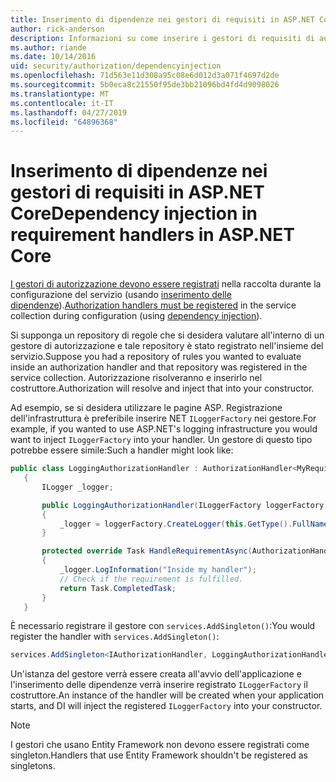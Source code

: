 ```yaml
---
title: Inserimento di dipendenze nei gestori di requisiti in ASP.NET Core
author: rick-anderson
description: Informazioni su come inserire i gestori di requisiti di autorizzazione in un'app ASP.NET Core con inserimento delle dipendenze.
ms.author: riande
ms.date: 10/14/2016
uid: security/authorization/dependencyinjection
ms.openlocfilehash: 71d563e11d308a95c08e6d012d3a071f4697d2de
ms.sourcegitcommit: 5b0eca8c21550f95de3bb21096bd4fd4d9098026
ms.translationtype: MT
ms.contentlocale: it-IT
ms.lasthandoff: 04/27/2019
ms.locfileid: "64896368"
---
```

# <a name="dependency-injection-in-requirement-handlers-in-aspnet-core"></a><span data-ttu-id="ddacb-103">Inserimento di dipendenze nei gestori di requisiti in ASP.NET Core</span><span class="sxs-lookup"><span data-stu-id="ddacb-103">Dependency injection in requirement handlers in ASP.NET Core</span></span>

<a name="security-authorization-di"></a>

<span data-ttu-id="ddacb-104">[I gestori di autorizzazione devono essere registrati](xref:security/authorization/policies#handler-registration) nella raccolta durante la configurazione del servizio (usando [inserimento delle dipendenze](xref:fundamentals/dependency-injection)).</span><span class="sxs-lookup"><span data-stu-id="ddacb-104">[Authorization handlers must be registered](xref:security/authorization/policies#handler-registration) in the service collection during configuration (using [dependency injection](xref:fundamentals/dependency-injection)).</span></span>

<span data-ttu-id="ddacb-105">Si supponga un repository di regole che si desidera valutare all'interno di un gestore di autorizzazione e tale repository è stato registrato nell'insieme del servizio.</span><span class="sxs-lookup"><span data-stu-id="ddacb-105">Suppose you had a repository of rules you wanted to evaluate inside an authorization handler and that repository was registered in the service collection.</span></span> <span data-ttu-id="ddacb-106">Autorizzazione risolveranno e inserirlo nel costruttore.</span><span class="sxs-lookup"><span data-stu-id="ddacb-106">Authorization will resolve and inject that into your constructor.</span></span>

<span data-ttu-id="ddacb-107">Ad esempio, se si desidera utilizzare le pagine ASP. Registrazione dell'infrastruttura è preferibile inserire NET `ILoggerFactory` nei gestore.</span><span class="sxs-lookup"><span data-stu-id="ddacb-107">For example, if you wanted to use ASP.NET's logging infrastructure you would want to inject `ILoggerFactory` into your handler.</span></span> <span data-ttu-id="ddacb-108">Un gestore di questo tipo potrebbe essere simile:</span><span class="sxs-lookup"><span data-stu-id="ddacb-108">Such a handler might look like:</span></span>

```csharp
public class LoggingAuthorizationHandler : AuthorizationHandler<MyRequirement>
   {
       ILogger _logger;

       public LoggingAuthorizationHandler(ILoggerFactory loggerFactory)
       {
           _logger = loggerFactory.CreateLogger(this.GetType().FullName);
       }

       protected override Task HandleRequirementAsync(AuthorizationHandlerContext context, MyRequirement requirement)
       {
           _logger.LogInformation("Inside my handler");
           // Check if the requirement is fulfilled.
           return Task.CompletedTask;
       }
   }
   ```

<span data-ttu-id="ddacb-109">È necessario registrare il gestore con `services.AddSingleton()`:</span><span class="sxs-lookup"><span data-stu-id="ddacb-109">You would register the handler with `services.AddSingleton()`:</span></span>

```csharp
services.AddSingleton<IAuthorizationHandler, LoggingAuthorizationHandler>();
```

<span data-ttu-id="ddacb-110">Un'istanza del gestore verrà essere creata all'avvio dell'applicazione e l'inserimento delle dipendenze verrà inserire registrato `ILoggerFactory` il costruttore.</span><span class="sxs-lookup"><span data-stu-id="ddacb-110">An instance of the handler will be created when your application starts, and DI will inject the registered `ILoggerFactory` into your constructor.</span></span>

> [!NOTE]
> <span data-ttu-id="ddacb-111">I gestori che usano Entity Framework non devono essere registrati come singleton.</span><span class="sxs-lookup"><span data-stu-id="ddacb-111">Handlers that use Entity Framework shouldn't be registered as singletons.</span></span>
